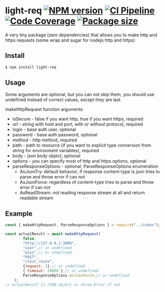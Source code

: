 # light-req [![NPM version](https://badge.fury.io/js/light-req.svg)](http://badge.fury.io/js/light-req) [![CI Pipeline](https://badgen.now.sh/travis/v-electrolux/light-req)](https://badgen.now.sh/travis/v-electrolux/light-req) [![Code Coverage](https://badgen.now.sh/codecov/c/github/v-electrolux/light-req)](https://badgen.now.sh/codecov/c/github/v-electrolux/light-req) [![Package size](https://badgen.net/packagephobia/install/light-req)](https://badgen.net/packagephobia/install/light-req)

A very tiny package (zero dependencies) that allows you to make http and https requests (some wrap and sugar for nodejs http and https)

## Install

```bash
$ npm install light-req
```

## Usage

Some arguments are optional, but you can not skip them, you should use undefined instead of correct values, except they are last

makeHttpRequest function arguments
- isSecure - false if you want http, true if you want https, required
- url - string with host and port, with or without protocol, required
- login - base auth user, optional
- password - base auth password, optional
- method - http method, required
- path - path to resource (if you want to explicit type conversion from string for environment variables), required
- body - json body object, optional
- options - you can specify most of http and https options, optional
- parseResponseOptions - optional, ParseResponseOptions enumeration
  - AsJsonTry: default behavior, if response content-type is json tries to parse and throw error if can not
  - AsJsonForce: regardless of content-type tries to parse and throw error if can not
  - AsReadStream: not reading response stream at all and return readable stream

## Example

```js
const { makeHttpRequest, ParseResponseOptions } = require("../index");

const actualResult = await makeHttpRequest(
        false,
        "http://127.0.0.1:3000",
        "user",// or undefined
        "pass",// or undefined
        "POST",
        "/test_route",
        {request: 1},// or undefined
        { timeout: 20000 },// or undefined
        ParseResponseOptions.AsJsonForce,// or undefined
    );
// actualResult is JSON object or throw Error if not

```

